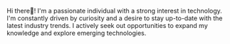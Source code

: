 Hi there👋!  I'm a passionate individual with a strong interest in technology. I'm constantly driven by curiosity and a desire to stay up-to-date with the latest industry trends. I actively seek out opportunities to expand my knowledge and explore emerging technologies.
